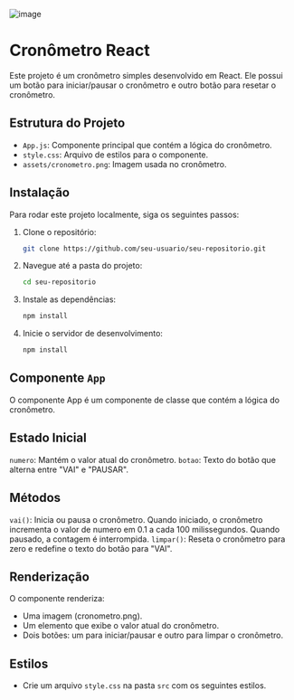![image](https://github.com/ViihSN/cronometro/assets/93055828/b0ca7d63-f30b-4b63-973b-631239724de7)

# Cronômetro React

Este projeto é um cronômetro simples desenvolvido em React. Ele possui um botão para iniciar/pausar o cronômetro e outro botão para resetar o cronômetro.

## Estrutura do Projeto

- `App.js`: Componente principal que contém a lógica do cronômetro.
- `style.css`: Arquivo de estilos para o componente.
- `assets/cronometro.png`: Imagem usada no cronômetro.

## Instalação

Para rodar este projeto localmente, siga os seguintes passos:

1. Clone o repositório:
   ```bash
   git clone https://github.com/seu-usuario/seu-repositorio.git
   
2. Navegue até a pasta do projeto:
   ```bash
   cd seu-repositorio

3. Instale as dependências:
   ```bash
   npm install
4. Inicie o servidor de desenvolvimento:
   ```bash
   npm install

## Componente `App`
O componente App é um componente de classe que contém a lógica do cronômetro.

## Estado Inicial
`numero`: Mantém o valor atual do cronômetro.
`botao`: Texto do botão que alterna entre "VAI" e "PAUSAR".

## Métodos
`vai()`: Inicia ou pausa o cronômetro. Quando iniciado, o cronômetro incrementa o valor de numero em 0.1 a cada 100 milissegundos. Quando pausado, a contagem é interrompida.
`limpar()`: Reseta o cronômetro para zero e redefine o texto do botão para "VAI".

## Renderização
O componente renderiza:
- Uma imagem (cronometro.png).
- Um elemento <a> que exibe o valor atual do cronômetro.
- Dois botões: um para iniciar/pausar e outro para limpar o cronômetro.

## Estilos
- Crie um arquivo `style.css` na pasta `src` com os seguintes estilos.
